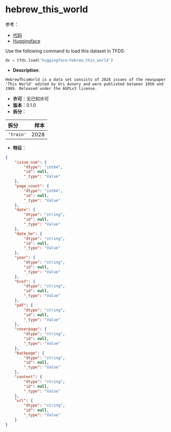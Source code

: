 # hebrew_this_world

参考：

- [代码](https://github.com/huggingface/datasets/blob/master/datasets/hebrew_this_world)
- [Huggingface](https://huggingface.co/datasets/hebrew_this_world)

Use the following command to load this dataset in TFDS:

```python
ds = tfds.load('huggingface:hebrew_this_world')
```

- **Description**:

```
HebrewThisWorld is a data set consists of 2028 issues of the newspaper 'This World' edited by Uri Avnery and were published between 1950 and 1989. Released under the AGPLv3 license.
```

- **许可**：无已知许可
- **版本**：0.1.0
- **拆分**：

拆分 | 样本
:-- | --:
`'train'` | 2028

- **特征**：

```json
{
    "issue_num": {
        "dtype": "int64",
        "id": null,
        "_type": "Value"
    },
    "page_count": {
        "dtype": "int64",
        "id": null,
        "_type": "Value"
    },
    "date": {
        "dtype": "string",
        "id": null,
        "_type": "Value"
    },
    "date_he": {
        "dtype": "string",
        "id": null,
        "_type": "Value"
    },
    "year": {
        "dtype": "string",
        "id": null,
        "_type": "Value"
    },
    "href": {
        "dtype": "string",
        "id": null,
        "_type": "Value"
    },
    "pdf": {
        "dtype": "string",
        "id": null,
        "_type": "Value"
    },
    "coverpage": {
        "dtype": "string",
        "id": null,
        "_type": "Value"
    },
    "backpage": {
        "dtype": "string",
        "id": null,
        "_type": "Value"
    },
    "content": {
        "dtype": "string",
        "id": null,
        "_type": "Value"
    },
    "url": {
        "dtype": "string",
        "id": null,
        "_type": "Value"
    }
}
```
